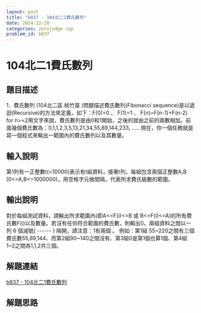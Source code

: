 ```yaml
---
layout: post
title: "b837 - 104北二1費氏數列"
date: 2024-12-20
categories: zerojudge cpp
problem_id: b837
---
```


# 104北二1費氏數列

## 題目描述

1．費氏數列 (104北二區 桃竹苗 )問題描述費氏數列(Fibonacci sequence)是以遞迴(Recursive)的方法來定義，如下：F(0)=0 、 F(1)=1 、 F(n)=F(n-1)+F(n-2) for n>=2用文字來說，費氏數列是由0和1開始，之後的就由之前的兩數相加。前面幾個費氏數為：0,1,1,2,3,5,13,21,34,55,89,144,233, ……現在，你一個任務就是寫一個程式來輸出一範圍內的費氏數列以及其數量。

## 輸入說明

第1列有一正整數t(<10000)表示有t組資料，接著t列，每組包含兩個正整數A,B (0<=A,B<=1000000)，用空格字元做間隔，代表所求費氏級數的範圍。

## 輸出說明

對於每組測試資料，請輸出所求範圍內(即A<=F(i)<=B 或 B<=F(i)<=A)的所有費氏數F(i)以及數量。若沒有任何符合範圍的費氏數，則輸出0。兩組資料之間以一列 6 個減號( ------ ) 隔開，請注意：1有兩個 。 例如：第1組 55~220之間有三個費氏數55,89,144、而第2組90~140之間沒有、第3組0是第1個也算1個、第4組1~2之間為1,1,2共三個。

## 解題連結

[b837 - 104北二1費氏數列](https://zerojudge.tw/ShowProblem?problemid=b837)

## 解題思路

